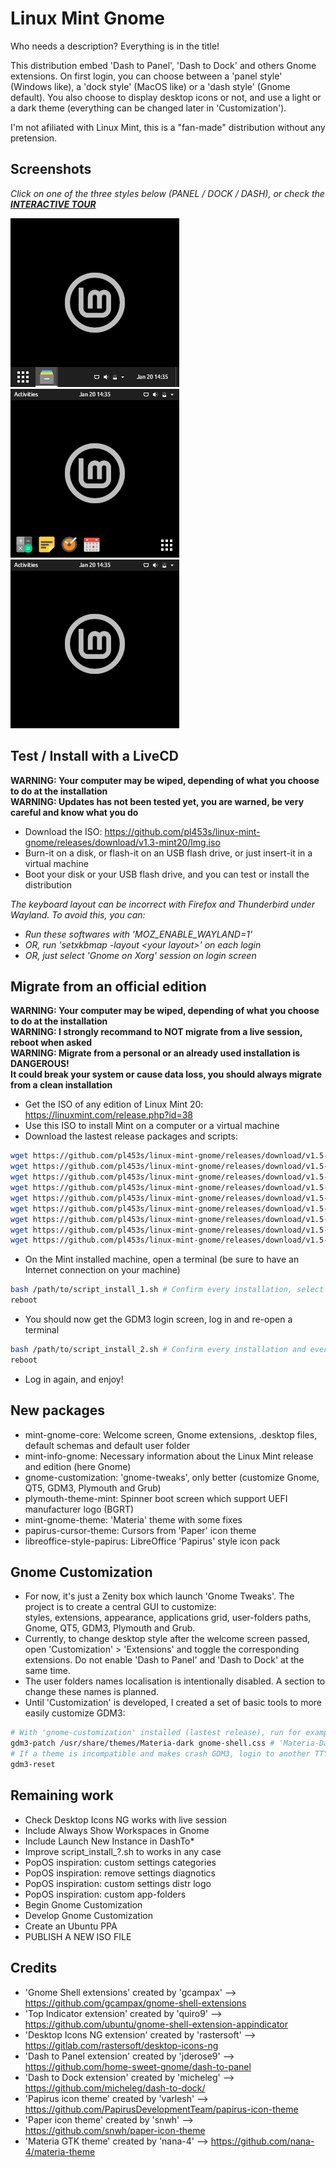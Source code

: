 # Linux Mint Gnome
Who needs a description? Everything is in the title!

This distribution embed 'Dash to Panel', 'Dash to Dock' and others Gnome extensions.
On first login, you can choose between a 'panel style' (Windows like), a 'dock style' (MacOS like) or a 'dash style' (Gnome default).
You also choose to display desktop icons or not, and use a light or a dark theme (everything can be changed later in 'Customization').

I'm not afiliated with Linux Mint, this is a "fan-made" distribution without any pretension.

## Screenshots

*Click on one of the three styles below (PANEL / DOCK / DASH), or check the **[INTERACTIVE TOUR](https://github.com/pl453s/linux-mint-gnome/blob/main/tour/tour.md)***

[![Panel style](btn/panel.png)](https://github.com/pl453s/linux-mint-gnome/blob/main/tour/panel.md)
[![Dock style](btn/dock.png)](https://github.com/pl453s/linux-mint-gnome/blob/main/tour/dock.md)
[![Dash style](btn/dash.png)](https://github.com/pl453s/linux-mint-gnome/blob/main/tour/dash.md)

## Test / Install with a LiveCD

**WARNING: Your computer may be wiped, depending of what you choose to do at the installation**  
**WARNING: Updates has not been tested yet, you are warned, be very careful and know what you do**
- Download the ISO: https://github.com/pl453s/linux-mint-gnome/releases/download/v1.3-mint20/lmg.iso
- Burn-it on a disk, or flash-it on an USB flash drive, or just insert-it in a virtual machine
- Boot your disk or your USB flash drive, and you can test or install the distribution

*The keyboard layout can be incorrect with Firefox and Thunderbird under Wayland. To avoid this, you can:*
- *Run these softwares with 'MOZ_ENABLE_WAYLAND=1'*
- *OR, run 'setxkbmap -layout \<your layout\>' on each login*
- *OR, just select 'Gnome on Xorg' session on login screen*

## Migrate from an official edition

**WARNING: Your computer may be wiped, depending of what you choose to do at the installation**  
**WARNING: I strongly recommand to NOT migrate from a live session, reboot when asked**  
**WARNING: Migrate from a personal or an already used installation is DANGEROUS!**  
**It could break your system or cause data loss, you should always migrate from a clean installation**
- Get the ISO of any edition of Linux Mint 20: https://linuxmint.com/release.php?id=38
- Use this ISO to install Mint on a computer or a virtual machine
- Download the lastest release packages and scripts:
```bash
wget https://github.com/pl453s/linux-mint-gnome/releases/download/v1.5-mint20/mint-gnome-core.deb
wget https://github.com/pl453s/linux-mint-gnome/releases/download/v1.5-mint20/mint-info-gnome.deb
wget https://github.com/pl453s/linux-mint-gnome/releases/download/v1.5-mint20/gnome-customization.deb
wget https://github.com/pl453s/linux-mint-gnome/releases/download/v1.5-mint20/plymouth-theme-mint.deb
wget https://github.com/pl453s/linux-mint-gnome/releases/download/v1.5-mint20/mint-gnome-theme.deb
wget https://github.com/pl453s/linux-mint-gnome/releases/download/v1.5-mint20/papirus-cursor-theme.deb
wget https://github.com/pl453s/linux-mint-gnome/releases/download/v1.5-mint20/libreoffice-style-papirus.deb
wget https://github.com/pl453s/linux-mint-gnome/releases/download/v1.5-mint20/script_install_1.sh
wget https://github.com/pl453s/linux-mint-gnome/releases/download/v1.5-mint20/script_install_2.sh
```
- On the Mint installed machine, open a terminal (be sure to have an Internet connection on your machine)
```bash
bash /path/to/script_install_1.sh # Confirm every installation, select 'gdm3' instead of 'lightdm'
reboot
```
- You should now get the GDM3 login screen, log in and re-open a terminal
```bash
bash /path/to/script_install_2.sh # Confirm every installation and every uninstallation
reboot
```
- Log in again, and enjoy!

## New packages

- mint-gnome-core: Welcome screen, Gnome extensions, .desktop files, default schemas and default user folder
- mint-info-gnome: Necessary information about the Linux Mint release and edition (here Gnome)
- gnome-customization: 'gnome-tweaks', only better (customize Gnome, QT5, GDM3, Plymouth and Grub)
- plymouth-theme-mint: Spinner boot screen which support UEFI manufacturer logo (BGRT)
- mint-gnome-theme: 'Materia' theme with some fixes
- papirus-cursor-theme: Cursors from 'Paper' icon theme
- libreoffice-style-papirus: LibreOffice 'Papirus' style icon pack

## Gnome Customization

- For now, it's just a Zenity box which launch 'Gnome Tweaks'. The project is to create a central GUI to customize:  
styles, extensions, appearance, applications grid, user-folders paths, Gnome, QT5, GDM3, Plymouth and Grub.
- Currently, to change desktop style after the welcome screen passed, open 'Customization' > 'Extensions' and toggle the corresponding extensions.
Do not enable 'Dash to Panel' and 'Dash to Dock' at the same time.
- The user folders names localisation is intentionally disabled. A section to change these names is planned.
- Until 'Customization' is developed, I created a set of basic tools to more easily customize GDM3:
```bash
# With 'gnome-customization' installed (lastest release), run for example:
gdm3-patch /usr/share/themes/Materia-dark gnome-shell.css # 'Materia-Dark' for recent versions
# If a theme is incompatible and makes crash GDM3, login to another TTY and run:
gdm3-reset
```

## Remaining work

- Check Desktop Icons NG works with live session
- Include Always Show Workspaces in Gnome
- Include Launch New Instance in DashTo*
- Improve script_install_?.sh to works in any case
- PopOS inspiration: custom settings categories
- PopOS inspiration: remove settings diagnotics
- PopOS inspiration: custom settings distr logo
- PopOS inspiration: custom app-folders
- Begin Gnome Customization
- Develop Gnome Customization
- Create an Ubuntu PPA
- PUBLISH A NEW ISO FILE

## Credits

- 'Gnome Shell extensions' created by 'gcampax' --> https://github.com/gcampax/gnome-shell-extensions
- 'Top Indicator extension' created by 'quiro9' --> https://github.com/ubuntu/gnome-shell-extension-appindicator
- 'Desktop Icons NG extension' created by 'rastersoft' --> https://gitlab.com/rastersoft/desktop-icons-ng
- 'Dash to Panel extension' created by 'jderose9' --> https://github.com/home-sweet-gnome/dash-to-panel
- 'Dash to Dock extension' created by 'micheleg' --> https://github.com/micheleg/dash-to-dock/
- 'Papirus icon theme' created by 'varlesh' --> https://github.com/PapirusDevelopmentTeam/papirus-icon-theme
- 'Paper icon theme' created by 'snwh' --> https://github.com/snwh/paper-icon-theme
- 'Materia GTK theme' created by 'nana-4' --> https://github.com/nana-4/materia-theme

